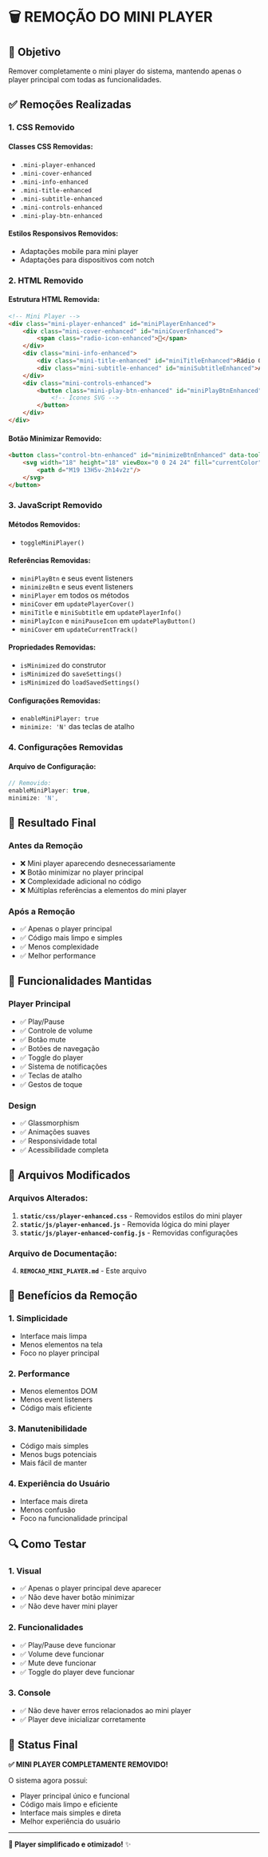 # 🗑️ REMOÇÃO DO MINI PLAYER

## 🎯 Objetivo

Remover completamente o mini player do sistema, mantendo apenas o player principal com todas as funcionalidades.

## ✅ Remoções Realizadas

### 1. **CSS Removido**

#### **Classes CSS Removidas:**
- `.mini-player-enhanced`
- `.mini-cover-enhanced`
- `.mini-info-enhanced`
- `.mini-title-enhanced`
- `.mini-subtitle-enhanced`
- `.mini-controls-enhanced`
- `.mini-play-btn-enhanced`

#### **Estilos Responsivos Removidos:**
- Adaptações mobile para mini player
- Adaptações para dispositivos com notch

### 2. **HTML Removido**

#### **Estrutura HTML Removida:**
```html
<!-- Mini Player -->
<div class="mini-player-enhanced" id="miniPlayerEnhanced">
    <div class="mini-cover-enhanced" id="miniCoverEnhanced">
        <span class="radio-icon-enhanced">🎵</span>
    </div>
    <div class="mini-info-enhanced">
        <div class="mini-title-enhanced" id="miniTitleEnhanced">Rádio Online</div>
        <div class="mini-subtitle-enhanced" id="miniSubtitleEnhanced">Ao Vivo</div>
    </div>
    <div class="mini-controls-enhanced">
        <button class="mini-play-btn-enhanced" id="miniPlayBtnEnhanced" aria-label="Play/Pause">
            <!-- Ícones SVG -->
        </button>
    </div>
</div>
```

#### **Botão Minimizar Removido:**
```html
<button class="control-btn-enhanced" id="minimizeBtnEnhanced" data-tooltip="Minimizar" aria-label="Minimizar player">
    <svg width="18" height="18" viewBox="0 0 24 24" fill="currentColor">
        <path d="M19 13H5v-2h14v2z"/>
    </svg>
</button>
```

### 3. **JavaScript Removido**

#### **Métodos Removidos:**
- `toggleMiniPlayer()`

#### **Referências Removidas:**
- `miniPlayBtn` e seus event listeners
- `minimizeBtn` e seus event listeners
- `miniPlayer` em todos os métodos
- `miniCover` em `updatePlayerCover()`
- `miniTitle` e `miniSubtitle` em `updatePlayerInfo()`
- `miniPlayIcon` e `miniPauseIcon` em `updatePlayButton()`
- `miniCover` em `updateCurrentTrack()`

#### **Propriedades Removidas:**
- `isMinimized` do construtor
- `isMinimized` do `saveSettings()`
- `isMinimized` do `loadSavedSettings()`

#### **Configurações Removidas:**
- `enableMiniPlayer: true`
- `minimize: 'N'` das teclas de atalho

### 4. **Configurações Removidas**

#### **Arquivo de Configuração:**
```javascript
// Removido:
enableMiniPlayer: true,
minimize: 'N',
```

## 🎯 Resultado Final

### **Antes da Remoção**
- ❌ Mini player aparecendo desnecessariamente
- ❌ Botão minimizar no player principal
- ❌ Complexidade adicional no código
- ❌ Múltiplas referências a elementos do mini player

### **Após a Remoção**
- ✅ Apenas o player principal
- ✅ Código mais limpo e simples
- ✅ Menos complexidade
- ✅ Melhor performance

## 🔧 Funcionalidades Mantidas

### **Player Principal**
- ✅ Play/Pause
- ✅ Controle de volume
- ✅ Botão mute
- ✅ Botões de navegação
- ✅ Toggle do player
- ✅ Sistema de notificações
- ✅ Teclas de atalho
- ✅ Gestos de toque

### **Design**
- ✅ Glassmorphism
- ✅ Animações suaves
- ✅ Responsividade total
- ✅ Acessibilidade completa

## 📁 Arquivos Modificados

### **Arquivos Alterados:**
1. **`static/css/player-enhanced.css`** - Removidos estilos do mini player
2. **`static/js/player-enhanced.js`** - Removida lógica do mini player
3. **`static/js/player-enhanced-config.js`** - Removidas configurações

### **Arquivo de Documentação:**
4. **`REMOCAO_MINI_PLAYER.md`** - Este arquivo

## 🎉 Benefícios da Remoção

### **1. Simplicidade**
- Interface mais limpa
- Menos elementos na tela
- Foco no player principal

### **2. Performance**
- Menos elementos DOM
- Menos event listeners
- Código mais eficiente

### **3. Manutenibilidade**
- Código mais simples
- Menos bugs potenciais
- Mais fácil de manter

### **4. Experiência do Usuário**
- Interface mais direta
- Menos confusão
- Foco na funcionalidade principal

## 🔍 Como Testar

### **1. Visual**
- ✅ Apenas o player principal deve aparecer
- ✅ Não deve haver botão minimizar
- ✅ Não deve haver mini player

### **2. Funcionalidades**
- ✅ Play/Pause deve funcionar
- ✅ Volume deve funcionar
- ✅ Mute deve funcionar
- ✅ Toggle do player deve funcionar

### **3. Console**
- ✅ Não deve haver erros relacionados ao mini player
- ✅ Player deve inicializar corretamente

## 🎯 Status Final

**✅ MINI PLAYER COMPLETAMENTE REMOVIDO!**

O sistema agora possui:
- Player principal único e funcional
- Código mais limpo e eficiente
- Interface mais simples e direta
- Melhor experiência do usuário

---

**🎵 Player simplificado e otimizado!** ✨ 